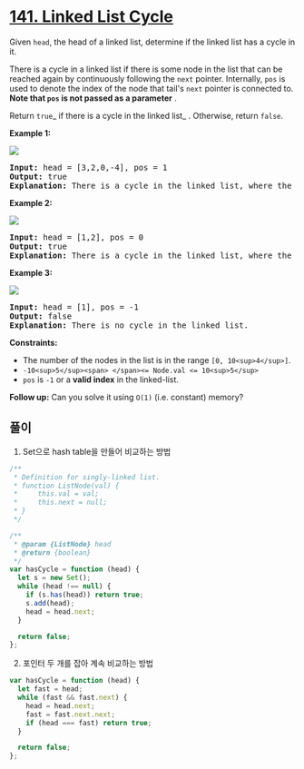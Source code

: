 # [141. Linked List Cycle](https://leetcode.com/problems/linked-list-cycle/)

Given `head`, the head of a linked list, determine if the linked list has a cycle in it.

There is a cycle in a linked list if there is some node in the list that can be reached again by continuously following the `next` pointer. Internally, `pos` is used to denote the index of the node that tail's `next` pointer is connected to. **Note that `pos` is not passed as a parameter** .

Return `true`_ if there is a cycle in the linked list_ . Otherwise, return `false`.

**Example 1:**

![](https://assets.leetcode.com/uploads/2018/12/07/circularlinkedlist.png)

<pre><strong>Input:</strong> head = [3,2,0,-4], pos = 1
<strong>Output:</strong> true
<strong>Explanation:</strong> There is a cycle in the linked list, where the tail connects to the 1st node (0-indexed).
</pre>

**Example 2:**

![](https://assets.leetcode.com/uploads/2018/12/07/circularlinkedlist_test2.png)

<pre><strong>Input:</strong> head = [1,2], pos = 0
<strong>Output:</strong> true
<strong>Explanation:</strong> There is a cycle in the linked list, where the tail connects to the 0th node.
</pre>

**Example 3:**

![](https://assets.leetcode.com/uploads/2018/12/07/circularlinkedlist_test3.png)

<pre><strong>Input:</strong> head = [1], pos = -1
<strong>Output:</strong> false
<strong>Explanation:</strong> There is no cycle in the linked list.
</pre>

**Constraints:**

- The number of the nodes in the list is in the range `[0, 10<sup>4</sup>]`.
- `-10<sup>5</sup><span> </span><= Node.val <= 10<sup>5</sup>`
- `pos` is `-1` or a **valid index** in the linked-list.

**Follow up:** Can you solve it using `O(1)` (i.e. constant) memory?

## 풀이

1. Set으로 hash table을 만들어 비교하는 방법

```javascript
/**
 * Definition for singly-linked list.
 * function ListNode(val) {
 *     this.val = val;
 *     this.next = null;
 * }
 */

/**
 * @param {ListNode} head
 * @return {boolean}
 */
var hasCycle = function (head) {
  let s = new Set();
  while (head !== null) {
    if (s.has(head)) return true;
    s.add(head);
    head = head.next;
  }

  return false;
};
```

2. 포인터 두 개를 잡아 계속 비교하는 방법

```javascript
var hasCycle = function (head) {
  let fast = head;
  while (fast && fast.next) {
    head = head.next;
    fast = fast.next.next;
    if (head === fast) return true;
  }

  return false;
};
```
